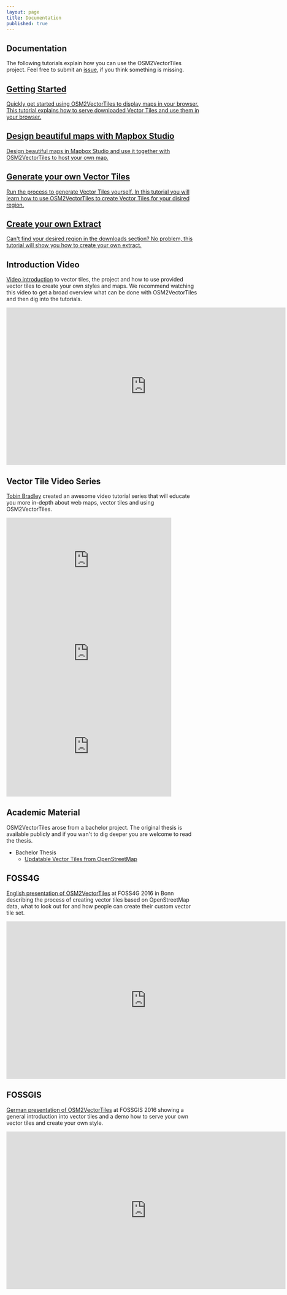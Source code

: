 ```yaml
---
layout: page
title: Documentation
published: true
---
```


## Documentation

The following tutorials explain how you can use the OSM2VectorTiles project. Feel free to submit an [issue](https://github.com/osm2vectortiles/osm2vectortiles/issues/new), if you think something is missing.

<div class="row">
	<div class="col12">
        <a href="/docs/getting-started" class="docs-section">
		<div class="col6">
			<h2>Getting Started</h2>
			<p>Quickly get started using OSM2VectorTiles to display maps in your browser. This tutorial explains how to serve downloaded Vector Tiles and use them in your browser.</p>
		</div>
        </a>
        <a href="/docs/create-map-with-mapbox-studio" class="docs-section">
		<div class="col6">
			<h2>Design beautiful maps with Mapbox Studio</h2>
			<p>Design beautiful maps in Mapbox Studio and use it together with OSM2VectorTiles to host your own map.</p>
		</div>
        </a>
	</div>
	<div class="col12">
        <a href="/docs/own-vector-tiles" class="docs-section">
		<div class="col6">
			<h2>Generate your own Vector Tiles</h2>
			<p>Run the process to generate Vector Tiles yourself. In this tutorial you will learn how to use OSM2VectorTiles to create Vector Tiles for your disired region.</p>
		</div>
        </a>
        <a href="/docs/extracts" class="docs-section">
		<div class="col6">
			<h2>Create your own Extract</h2>
			<p>Can't find your desired region in the downloads section? No problem, this tutorial will show you how to create your own extract.</p>
		</div>
        </a>
    </div>
</div>

## Introduction Video

[Video introduction](https://www.youtube.com/watch?v=Wh--DHRULkE) to vector tiles, the project and how to use provided vector tiles to create your own styles and maps.
We recommend watching this video to get a broad overview what can be done with OSM2VectorTiles and then dig into the tutorials.

<iframe style="width: 728px; height: 410px; margin: 0 auto; display: block;" src="https://www.youtube.com/embed/Wh--DHRULkE" frameborder="0" allowfullscreen></iframe>

## Vector Tile Video Series

[Tobin Bradley](http://fuzzytolerance.info/) created an awesome video tutorial series
that will educate you more in-depth about web maps, vector tiles and using OSM2VectorTiles.

<iframe width="430" height="242" src="https://www.youtube.com/embed/xI7QkEodCac" frameborder="0" style="display: inline;" allowfullscreen></iframe>

<iframe width="430" height="242" src="https://www.youtube.com/embed/GPArNrRL79Q" frameborder="0" style="display: inline;" allowfullscreen></iframe>

<iframe width="430" height="242" src="https://www.youtube.com/embed/6nLZVdbmSYw" frameborder="0" style="display: inline;" allowfullscreen></iframe>

## Academic Material

OSM2VectorTiles arose from a bachelor project. The original thesis
is available publicly and if you wan't to dig deeper you are welcome
to read the thesis.

- Bachelor Thesis
  - [Updatable Vector Tiles from OpenStreetMap](https://cdn.rawgit.com/osm2vectortiles/bachelor-thesis/882a46977f7b984fc59be188335127d62921c44c/thesis.pdf)

## FOSS4G

[English presentation of OSM2VectorTiles](https://youtu.be/D7mmXonFIqA) at FOSS4G 2016 in Bonn describing the process of creating vector tiles based on OpenStreetMap data, what to look out for and how people can create their custom vector tile set.

<iframe style="width: 728px; height: 410px; margin: 0 auto; display: block;" src="https://www.youtube.com/embed/D7mmXonFIqA" frameborder="0" allowfullscreen></iframe>

## FOSSGIS

[German presentation of OSM2VectorTiles](https://www.youtube.com/watch?v=lG7atynI8Pk) at FOSSGIS 2016 showing a general introduction into vector tiles and
a demo how to serve your own vector tiles and create your own style.

<iframe style="width: 728px; height: 410px; margin: 0 auto; display: block;" src="https://www.youtube.com/embed/lG7atynI8Pk" frameborder="0" allowfullscreen></iframe>
